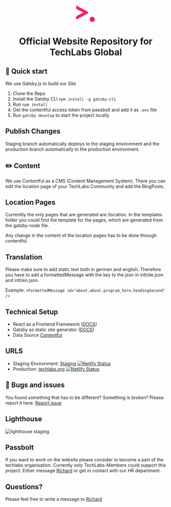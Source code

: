 <p align="center">
  <a href="https://www.gatsbyjs.org">
    <img alt="Gatsby" src="./src/assets/tl-icon.svg" width="60" />
  </a>
</p>
<h1 align="center">
  Official Website Repository for TechLabs Global
</h1>

## 🚀 Quick start

We use Gatsby.js to build our Site

1. Clone the Repo
2. Install the Gatsby CLI `npm install -g gatsby-cli`
3. Run `npm install`
4. Get the contentful access token from passbolt and add it as `.env` file
5. Run `gatsby develop` to start the project locally

## Publish Changes

Staging branch automatically deploys to the staging environment and the production branch automatically to the production environment.

## ✏️ Content

We use Contentful as a CMS (Content Management System). There you can edit the location page of your TechLabs Community and add the BlogPosts.

## Location Pages

Currentliy the only pages that are generated are /location. In the templates folder you could find the template for the pages, which are generated from the gatsby-node file.

Any change in the content of the location pages has to be done through contentful.

## Translation

Please make sure to add static text both in german and english. Therefore you have to add a formattedMessage with the key to the json in intl/de.json and intl/en.json.

Example:
`<FormattedMessage id="about.about.program_hero.headingSecond" />`

## Technical Setup

- React as a Frontend Framework (<a href="https://reactjs.org/docs/getting-started.html">DOCS</a>)
- Gatsby as static site generator (<a href="https://www.gatsbyjs.org/">DOCS</a>)
- Data Source <a href="https://www.contentful.com/">Contentful</a>

## URLS

- Staging-Environment: <a href="https://techlabs-staging.netlify.com">Staging</a> [![Netlify Status](https://api.netlify.com/api/v1/badges/c95ad6e6-d4b0-491f-ba27-6df51922187e/deploy-status)](https://app.netlify.com/sites/techlabs-staging/deploys)
- Production: <a href="techlabs.org">techlabs.org</a> [![Netlify Status](https://api.netlify.com/api/v1/badges/1c016a39-3c99-4e93-a749-7b8a7cf9e62e/deploy-status)](https://app.netlify.com/sites/techlabs-prod/deploys)

## 🐛 Bugs and issues

You found something that has to be different? Something is broken? Please report it here: <a href="https://www.notion.so/techlabs/f246cf2457594f7a969ed04603696304?v=7da9c1ea7b964c9b9a6eed40fcc32594">Report issue</a>

## Lighthouse

![lighthouse staging](https://github.com/techlabsms/techlabs_new/workflows/lighthouse%20staging/badge.svg)

## Passbolt

If you want to work on the website please consider to become a part of the techlabs organisation. Currently only TechLabs-Members could support this project. Either message <a href="mailto:richard.menning@techlabs.org">Richard</a> or get in contact with our HR department.

## Questions?

Please feel free to write a message to <a href="mailto:richard.menning@techlabs.org">Richard</a>
